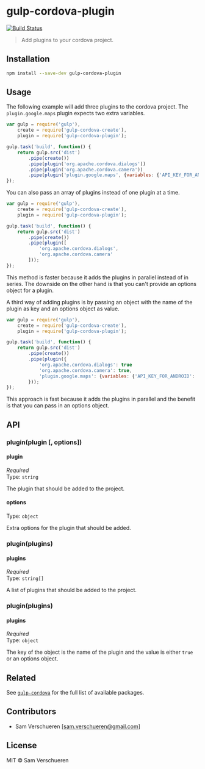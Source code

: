 # gulp-cordova-plugin

[![Build Status](https://travis-ci.org/SamVerschueren/gulp-cordova-plugin.svg?branch=master)](https://travis-ci.org/SamVerschueren/gulp-cordova-plugin)

> Add plugins to your cordova project.

## Installation

```bash
npm install --save-dev gulp-cordova-plugin
```

## Usage

The following example will add three plugins to the cordova project. The `plugin.google.maps` plugin expects two extra
variables.

```javascript
var gulp = require('gulp'),
    create = require('gulp-cordova-create'),
    plugin = require('gulp-cordova-plugin');

gulp.task('build', function() {
    return gulp.src('dist')
        .pipe(create())
        .pipe(plugin('org.apache.cordova.dialogs'))
        .pipe(plugin('org.apache.cordova.camera'))
        .pipe(plugin('plugin.google.maps', {variables: {'API_KEY_FOR_ANDROID': 'xxx', 'API_KEY_FOR_IOS': 'xxx'}}));
});
```

You can also pass an array of plugins instead of one plugin at a time.

```javascript
var gulp = require('gulp'),
    create = require('gulp-cordova-create'),
    plugin = require('gulp-cordova-plugin');

gulp.task('build', function() {
    return gulp.src('dist')
        .pipe(create())
        .pipe(plugin([
            'org.apache.cordova.dialogs',
            'org.apache.cordova.camera'
        ]));
});
```

This method is faster because it adds the plugins in parallel instead of in series. The downside on the other hand is that you can't provide
an options object for a plugin.

A third way of adding plugins is by passing an object with the name of the plugin as key and an options object as value.

```javascript
var gulp = require('gulp'),
    create = require('gulp-cordova-create'),
    plugin = require('gulp-cordova-plugin');

gulp.task('build', function() {
    return gulp.src('dist')
        .pipe(create())
        .pipe(plugin({
            'org.apache.cordova.dialogs': true
            'org.apache.cordova.camera': true,
            'plugin.google.maps': {variables: {'API_KEY_FOR_ANDROID': 'xxx', 'API_KEY_FOR_IOS': 'xxx'}}
        }));
});
```

This approach is fast because it adds the plugins in parallel and the benefit is that you can pass in an options object.

## API

### plugin(plugin [, options])

#### plugin

*Required*  
Type: `string`

The plugin that should be added to the project.

#### options

Type: `object`

Extra options for the plugin that should be added.

### plugin(plugins)

#### plugins

*Required*  
Type: `string[]`

A list of plugins that should be added to the project.

### plugin(plugins)

#### plugins

*Required*  
Type: `object`

The key of the object is the name of the plugin and the value is either `true` or an options object.

## Related

See [`gulp-cordova`](https://github.com/SamVerschueren/gulp-cordova) for the full list of available packages.

## Contributors

- Sam Verschueren [<sam.verschueren@gmail.com>]

## License

MIT © Sam Verschueren
